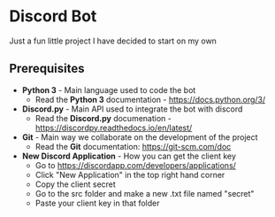 # Discord Bot

Just a fun little project I have decided to start on my own

## Prerequisites

* **Python 3** - Main language used to code the bot
  * Read the **Python 3** documentation - https://docs.python.org/3/
* **Discord.py** - Main API used to integrate the bot with discord
  * Read the **Discord.py** documenation - https://discordpy.readthedocs.io/en/latest/
* **Git** - Main way we collaborate on the development of the project
  * Read the **Git** documentation: https://git-scm.com/doc
* **New Discord Application** - How you can get the client key
  * Go to https://discordapp.com/developers/applications/
  * Click "New Application" in the top right hand corner
  * Copy the client secret
  * Go to the src folder and make a new .txt file named "secret"
  * Paste your client key in that folder

